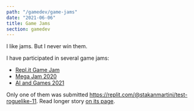 ```yaml
---
path: "/gamedev/game-jams"
date: "2021-06-06"
title: Game Jams
section: gamedev
---
```


I like jams. But I never win them.

I have participated in several game jams:

- [Repl.it Game Jam](https://repl.it/talk/challenge/Were-hosting-a-Game-Jam/11432)
- [Mega Jam 2020](https://itch.io/jam/2020-epic-megajam)
- [AI and Games 2021](https://itch.io/jam/aiandgames-2021)

Only one of them was submitted https://replit.com/@stakanmartini/test-roguelike-11. Read longer story [on its page](/gamedev/pyroguelike).